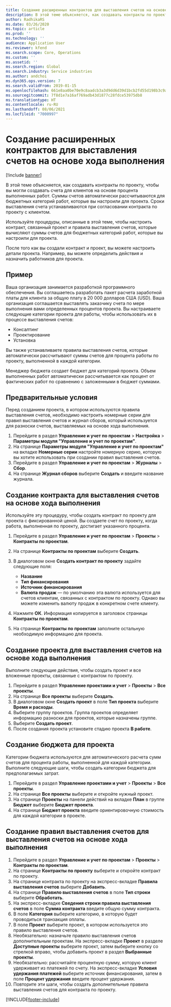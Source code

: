 ```yaml
---
title: Создание расширенных контрактов для выставления счетов на основе хода выполнения
description: В этой теме объясняется, как создавать контракты по проекту, чтобы вы могли создавать счета для клиентов на основе процента выполненных работ.
author: RadhikaRS
ms.date: 03/26/2020
ms.topic: article
ms.prod: ''
ms.technology: ''
audience: Application User
ms.reviewer: kfend
ms.search.scope: Core, Operations
ms.custom: ''
ms.assetid: ''
ms.search.region: Global
ms.search.industry: Service industries
ms.author: andchoi
ms.dyn365.ops.version: 7
ms.search.validFrom: 2019-01-15
ms.openlocfilehash: 661e8aa0be70e9c8aadcb3a3d9dd6d39d1bcb2fd55d198b3c9af19fc2d0ae9d3
ms.sourcegitcommit: 7f8d1e7a16af769adb43d1877c28fdce53975db8
ms.translationtype: HT
ms.contentlocale: ru-RU
ms.lasthandoff: 08/06/2021
ms.locfileid: "7000997"
---
```

# <a name="create-advanced-contracts-for-billing-based-on-progress"></a>Создание расширенных контрактов для выставления счетов на основе хода выполнения
[!include [banner](../includes/banner.md)]

В этой теме объясняется, как создавать контракты по проекту, чтобы вы могли создавать счета для клиентов на основе процента выполненных работ. Суммы счетов автоматически рассчитываются для бюджетных категорий работ, которые вы настроили для проекта. Сроки выставления счета устанавливаются при согласовании контракта по проекту с клиентом.

Используйте процедуры, описанные в этой теме, чтобы настроить контракт, связанный проект и правила выставления счетов, которые вычисляют суммы счетов для бюджетных категорий работ, которые вы настроили для проекта.

После того как вы создали контракт и проект, вы можете настроить детали проекта. Например, вы можете определить действия и назначить работников для проекта.

## <a name="example"></a>Пример

Ваша организация занимается разработкой программного обеспечения. Вы соглашаетесь разработать пакет расчета заработной платы для клиента за общую плату в 20 000 долларов США (USD). Ваша организация соглашается выставлять заказчику счета по мере выполнения вами определенных процентов проекта. Вы настраиваете следующие категории проекта для работы, чтобы использовать их в процессе выставления счетов:

- Консалтинг
- Проектирование
- Установка

Вы также устанавливаете правила выставления счетов, которые автоматически рассчитывают суммы счетов для процента работы по проекту, выполненной в каждой категории.

Менеджер бюджета создает бюджет для категорий проекта. Объем выполненных работ автоматически рассчитывается как процент от фактических работ по сравнению с заложенными в бюджет суммами.

## <a name="prerequisites"></a>Предварительные условия

Перед созданием проекта, в котором используются правила выставления счетов, необходимо настроить номерные серии для правил выставления счетов и журнал сборов, который используется для разноски счетов, выставляемых на основе хода выполнения.

1. Перейдите в раздел **Управление и учет по проектам** \> **Настройка** \> **Параметры модуля "Управление и учет по проектам"**.
2. На странице **Параметры модуля "Управление и учет по проектам"** на вкладке **Номерные серии** настройте номерную серию, которую вы хотите использовать при создании правил выставления счетов.
3. Перейдите в раздел **Управление и учет по проектам** \> **Журналы** \> **Сбор**.
4. На странице **Журнал сборов** выберите **Создать** и введите название журнала.

## <a name="create-a-contract-for-progress-billings"></a>Создание контракта для выставления счетов на основе хода выполнения

Используйте эту процедуру, чтобы создать контракт по проекту для проекта с фиксированной ценой. Вы создаете счет по проекту, когда работа, выполненная по проекту, достигает указанного процента.

1. Перейдите в раздел **Управление и учет по проектам** \> **Проекты** \> **Контракты по проектам**.
2. На странице **Контракты по проектам** выберите **Создать**.
3. В диалоговом окне **Создать контракт по проекту** задайте следующие поля:

    - **Название**
    - **Тип финансирования**
    - **Источник финансирования**
    - **Валюта продаж** — по умолчанию эта валюта используется для счетов клиентам, связанных с контрактом по проекту. Однако вы можете изменить валюту продаж в конкретном счете клиенту.

4. Нажмите **ОК**. Информация копируется в заголовок страницы **Контракты по проектам**.
5. На странице **Контракты по проектам** заполните остальную необходимую информацию для проекта.

## <a name="create-a-project-for-progress-billings"></a>Создание проекта для выставления счетов на основе хода выполнения

Выполните следующие действия, чтобы создать проект и все вложенные проекты, связанные с контрактом по проекту.

1. Перейдите в раздел **Управление проектами и учет** \> **Проекты** \> **Все проекты**.
2. На странице **Все проекты** выберите **Создать**.
3. В диалоговом окне **Создать проект** в поле **Тип проекта** выберите **Время и расходы**.
4. Выберите группу проектов. Группа проектов определяет информацию разноски для проектов, которые назначены группе.
5. Выберите **Создать проект**.
6. После создания проекта установите стадию проекта **В работе**.

## <a name="create-a-budget-for-a-project"></a>Создание бюджета для проекта

Категории бюджета используются для автоматического расчета сумм счетов для процента работы, выполненной для каждой категории. Выполните следующие шаги, чтобы создать категории бюджета для предполагаемых затрат.

1. Перейдите в раздел **Управление проектами и учет** \> **Проекты** \> **Все проекты**.
2. На странице **Все проекты** выберите и откройте нужный проект.
3. На странице **Проекты** на панели действий на вкладке **План** в группе **Бюджет** выберите **Бюджет проекта**.
4. На странице **Бюджет проекта** введите ориентировочную стоимость для каждой категории в проекте.

## <a name="create-billing-rules-for-progress-billings"></a>Создание правил выставления счетов для выставления счетов на основе хода выполнения

1. Перейдите в раздел **Управление и учет по проектам** \> **Проекты** \> **Контракты по проектам**.
2. На странице **Контракты по проекту** выберите и откройте контракт по проекту.
3. На странице контракта по проекту на экспресс-вкладке **Правила выставления счетов** выберите **Добавить**.
4. На странице **Правило выставления счетов** в поле **Тип строки** выберите **Обработать**.
5. На экспресс-вкладке **Сведения строки правила выставления счетов** в поле **Сумма контракта** введите общую сумму контракта.
6. В поле **Категория** выберите категорию, в которую будет проводиться транзакция оплаты.
7. В поле **Проект** выберите проект, в котором используется это правило выставления счетов.
8. Необязательно: назначьте правило выставления счетов дополнительным проектам. На экспресс-вкладке **Проект** в разделе **Доступные проекты** выберите проект, затем выберите кнопку со стрелкой вправо, чтобы добавить проект в раздел **Выбранные проекты**.
9. Необязательно: рассчитайте процентную сумму, которую клиент удерживает из платежей по счету. На экспресс-вкладке **Условия удержания платежей** выберите источник финансирования, затем в поле **Процент удержания** введите процент удержания.
10. Повторите эти шаги, чтобы создать дополнительные правила выставления счетов для контракта по проекту.


[!INCLUDE[footer-include](../includes/footer-banner.md)]